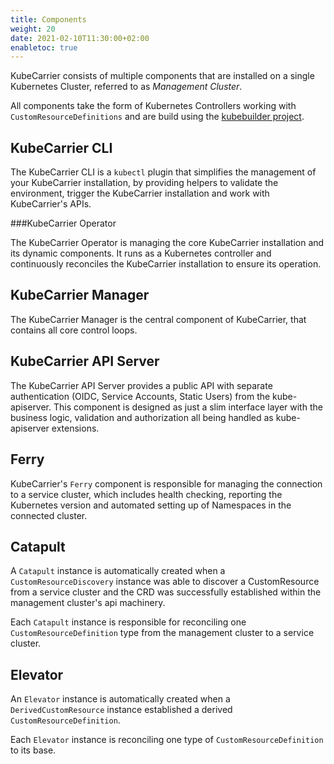 ```yaml
---
title: Components
weight: 20
date: 2021-02-10T11:30:00+02:00
enabletoc: true
---
```



KubeCarrier consists of multiple components that are installed on a single Kubernetes Cluster, referred to as *Management Cluster*.

All components take the form of Kubernetes Controllers working with `CustomResourceDefinitions` and are build using the [kubebuilder project](https://github.com/kubernetes-sigs/kubebuilder).

## KubeCarrier CLI

The KubeCarrier CLI is a `kubectl` plugin that simplifies the management of your KubeCarrier installation, by providing helpers to validate the environment, trigger the KubeCarrier installation and work with KubeCarrier's APIs.

###KubeCarrier Operator

The KubeCarrier Operator is managing the core KubeCarrier installation and its dynamic components. It runs as a Kubernetes controller and continuously reconciles the KubeCarrier installation to ensure its operation.

## KubeCarrier Manager

The KubeCarrier Manager is the central component of KubeCarrier, that contains all core control loops.

## KubeCarrier API Server

The KubeCarrier API Server provides a public API with separate authentication (OIDC, Service Accounts, Static Users) from the kube-apiserver.
This component is designed as just a slim interface layer with the business logic, validation and authorization all being handled as kube-apiserver extensions.

## Ferry

KubeCarrier's `Ferry` component is responsible for managing the connection to a service cluster, which includes health checking, reporting the Kubernetes version and automated setting up of Namespaces in the connected cluster.

## Catapult

A `Catapult` instance is automatically created when a `CustomResourceDiscovery` instance was able to discover a CustomResource from a service cluster and the CRD was successfully established within the management cluster's api machinery.

Each `Catapult` instance is responsible for reconciling one `CustomResourceDefinition` type from the management cluster to a service cluster.

## Elevator

An `Elevator` instance is automatically created when a `DerivedCustomResource` instance established a derived `CustomResourceDefinition`.

Each `Elevator` instance is reconciling one type of `CustomResourceDefinition` to its base.
